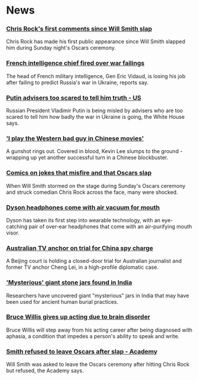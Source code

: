 # News
### [Chris Rock's first comments since Will Smith slap](https://www.bbc.com/news/entertainment-arts-60939316)
Chris Rock has made his first public appearance since Will Smith slapped him during Sunday night's Oscars ceremony. 
### [French intelligence chief fired over war failings](https://www.bbc.com/news/world-europe-60938538)
The head of French military intelligence, Gen Eric Vidaud, is losing his job after failing to predict Russia's war in Ukraine, reports say.
### [Putin advisers too scared to tell him truth - US](https://www.bbc.com/news/world-europe-60936117)
Russian President Vladimir Putin is being misled by advisers who are too scared to tell him how badly the war in Ukraine is going, the White House says.
### ['I play the Western bad guy in Chinese movies'](https://www.bbc.com/news/world-asia-china-60798556)
A gunshot rings out. Covered in blood, Kevin Lee slumps to the ground - wrapping up yet another successful turn in a Chinese blockbuster.
### [Comics on jokes that misfire and that Oscars slap](https://www.bbc.com/news/world-us-canada-60922947)
When Will Smith stormed on the stage during Sunday's Oscars ceremony and struck comedian Chris Rock across the face, many were shocked. 
### [Dyson headphones come with air vacuum for mouth](https://www.bbc.com/news/technology-60927032)
Dyson has taken its first step into wearable technology, with an eye-catching pair of over-ear headphones that come with an air-purifying mouth visor.
### [Australian TV anchor on trial for China spy charge](https://www.bbc.com/news/world-asia-china-60936718)
A Beijing court is holding a closed-door trial for Australian journalist and former TV anchor Cheng Lei, in a high-profile diplomatic case.
### ['Mysterious' giant stone jars found in India](https://www.bbc.com/news/world-asia-india-60937348)
Researchers have uncovered giant "mysterious" jars in India that may have been used for ancient human burial practices.
### [Bruce Willis gives up acting due to brain disorder](https://www.bbc.com/news/world-us-canada-60934576)
Bruce Willis will step away from his acting career after being diagnosed with aphasia, a condition that impedes a person's ability to speak and write.
### [Smith refused to leave Oscars after slap - Academy](https://www.bbc.com/news/world-us-canada-60935900)
Will Smith was asked to leave the Oscars ceremony after hitting Chris Rock but refused, the Academy says.
